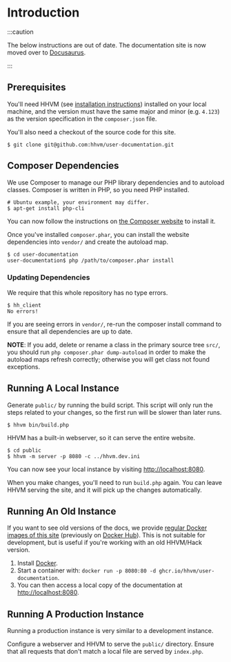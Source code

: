 # Introduction

:::caution

The below instructions are out of date. The documentation site is now moved over to [Docusaurus](https://docusaurus.io/).

:::

## Prerequisites

You'll need HHVM
(see [installation instructions](/hhvm/installation/introduction))
installed on your local machine, and the version must have the same major
and minor (e.g. `4.123`) as the version specification in the `composer.json`
file.

You'll also need a checkout of the source code for this site.

```
$ git clone git@github.com:hhvm/user-documentation.git
```

## Composer Dependencies

We use Composer to manage our PHP library dependencies and to autoload classes.
Composer is written in PHP, so you need PHP installed.

```
# Ubuntu example, your environment may differ.
$ apt-get install php-cli
```

You can now follow the instructions on [the Composer website](https://getcomposer.org/) to install it.

Once you've installed `composer.phar`, you can install the website dependencies into `vendor/` and create the autoload map.

```
$ cd user-documentation
user-documentation$ php /path/to/composer.phar install
```

### Updating Dependencies

We require that this whole repository has no type errors.

```
$ hh_client
No errors!
```

If you are seeing errors in `vendor/`, re-run the composer install command to ensure that all dependencies are up to date.

**NOTE**: If you add, delete or rename a class in the primary source tree `src/`, you should run `php composer.phar dump-autoload` in order to make the autoload maps refresh correctly; otherwise you will get class not found exceptions.

## Running A Local Instance

Generate `public/` by running the build script. This script will only
run the steps related to your changes, so the first run will be slower
than later runs.

```
$ hhvm bin/build.php
```

HHVM has a built-in webserver, so it can serve the entire website.

```
$ cd public
$ hhvm -m server -p 8080 -c ../hhvm.dev.ini
```

You can now see your local instance by visiting [http://localhost:8080](http://localhost:8080).

When you make changes, you'll need to run `build.php` again. You can
leave HHVM serving the site, and it will pick up the changes
automatically.

## Running An Old Instance

If you want to see old versions of the docs, we provide [regular Docker
images of this site](https://ghcr.io/hhvm/user-documentation) (previously
on [Docker Hub](https://hub.docker.com/r/hhvm/user-documentation/tags)).
This is not suitable for development, but is useful if you're working with
an old HHVM/Hack version.



1. Install [Docker](https://docs.docker.com/engine/installation/).
2. Start a container with: `docker run -p 8080:80 -d ghcr.io/hhvm/user-documentation`.
3. You can then access a local copy of the documentation at [http://localhost:8080](http://localhost:8080).

## Running A Production Instance

Running a production instance is very similar to a development
instance.

Configure a webserver and HHVM to serve the `public/`
directory. Ensure that all requests that don't match a local file are
served by `index.php`.
